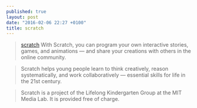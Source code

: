 ```yaml
---
published: true
layout: post
date: "2016-02-06 22:27 +0100"
title: scratch
---
```


> [scratch](https://scratch.mit.edu/) With Scratch, you can program your own interactive stories, games, and animations — and share your creations with others in the online community.

> Scratch helps young people learn to think creatively, reason systematically, and work collaboratively — essential skills for life in the 21st century.

> Scratch is a project of the Lifelong Kindergarten Group at the MIT Media Lab. It is provided free of charge.
